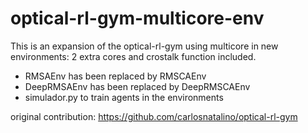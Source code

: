 # optical-rl-gym-multicore-env
This is an expansion of the optical-rl-gym using multicore in new environments: 2 extra cores and crostalk function included.

- RMSAEnv has been replaced by RMSCAEnv
- DeepRMSAEnv has been replaced by DeepRMSCAEnv
- simulador.py to train agents in the environments

original contribution: https://github.com/carlosnatalino/optical-rl-gym
